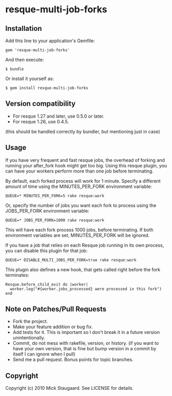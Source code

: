 # resque-multi-job-forks

## Installation

Add this line to your application's Gemfile:

    gem 'resque-multi-job-forks'

And then execute:

    $ bundle

Or install it yourself as:

    $ gem install resque-multi-job-forks
    
## Version compatibility

* For resque 1.27 and later, use 0.5.0 or later.
* For resque 1.26, use 0.4.5.

(this should be handled correctly by bundler, but mentioning just in case)

## Usage

If you have very frequent and fast resque jobs, the overhead of forking and running your after_fork hook might get too big. Using this resque plugin, you can have your workers perform more than one job before terminating.

By default, each forked process will work for 1 minute. Specify a different amount of time using the MINUTES_PER_FORK environment variable:

    QUEUE=* MINUTES_PER_FORK=5 rake resque:work

Or, specify the number of jobs you want each fork to process using the JOBS_PER_FORK environment variable:

    QUEUE=* JOBS_PER_FORK=1000 rake resque:work

This will have each fork process 1000 jobs, before terminating. If both environment variables are set, MINUTES_PER_FORK will be ignored.

If you have a job that relies on each Resque job running in its own process, you can disable this plugin for that job:

    QUEUE=* DISABLE_MULTI_JOBS_PER_FORK=true rake resque:work

This plugin also defines a new hook, that gets called right before the fork terminates:

    Resque.before_child_exit do |worker|
      worker.log("#{worker.jobs_processed} were processed in this fork")
    end
  

## Note on Patches/Pull Requests
 
* Fork the project.
* Make your feature addition or bug fix.
* Add tests for it. This is important so I don't break it in a
  future version unintentionally.
* Commit, do not mess with rakefile, version, or history.
  (if you want to have your own version, that is fine but bump version in a commit by itself I can ignore when I pull)
* Send me a pull request. Bonus points for topic branches.

## Copyright

Copyright (c) 2010 Mick Staugaard. See LICENSE for details.
